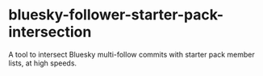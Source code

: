 # bluesky-follower-starter-pack-intersection
A tool to intersect Bluesky multi-follow commits with starter pack member lists, at high speeds.
